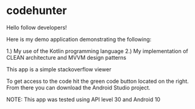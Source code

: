 # codehunter


Hello follow developers!

Here is my demo application demonstrating the following:

1.) My use of the Kotlin programming language
2.) My implementation of CLEAN architecture and MVVM design patterns

This app is a simple stackoverflow viewer

To get access to the code hit the green code button located on the right. From there you can download the Android Studio project.

NOTE: This app was tested using API level 30 and Android 10
